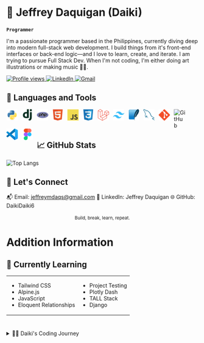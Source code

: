 # 👋 Jeffrey Daquigan (Daiki)
**` Programmer `**

I'm a passionate programmer based in the Philippines, currently diving deep into modern full-stack web development. I build things from it's front-end interfaces or back-end logic—and I love to learn, create, and iterate. I am trying to pursue Full Stack Dev. When I'm not coding, I'm either doing art illustrations or making music 🎵🎨.

<p align="left"> <a href="https://github.com/DaikiDaiki6"> <img src="https://komarev.com/ghpvc/?username=DaikiDaiki6&style=for-the-badge&color=blue" alt="Profile views"/> </a> 
  <a href="https://www.linkedin.com/in/jeffrey-daquigan/"> <img src="https://img.shields.io/badge/-LinkedIn-0077B5?style=for-the-badge&logo=linkedin&logoColor=white" alt="LinkedIn"/> </a> 
  <a href="mailto:jeffreymdaqs@gmail.com"> <img src="https://img.shields.io/badge/-Email-D14836?style=for-the-badge&logo=gmail&logoColor=white" alt="Gmail"/> </a> </p>

<h2>🧰 Languages and Tools</h2>

<!-- Programming Languages -->
<img align="left" alt="Python" width="30px" src="https://raw.githubusercontent.com/devicons/devicon/v2.16.0/icons/python/python-original.svg" style="padding-right:10px;" />
<img align="left" alt="Django" width="30px" src="https://raw.githubusercontent.com/devicons/devicon/v2.16.0/icons/django/django-plain.svg" style="padding-right:10px;" />

<!-- Web Fundamentals -->
<img align="left" alt="PHP" width="30px" src="https://raw.githubusercontent.com/devicons/devicon/v2.16.0/icons/php/php-original.svg" style="padding-right:10px;" />
<img align="left" alt="HTML" width="30px" src="https://raw.githubusercontent.com/devicons/devicon/v2.16.0/icons/html5/html5-original.svg" style="padding-right:10px;" />
<img align="left" alt="JavaScript" width="30px" src="https://raw.githubusercontent.com/devicons/devicon/v2.16.0/icons/javascript/javascript-original.svg" style="padding-right:10px;" />
<img align="left" alt="CSS3" width="30px" src="https://raw.githubusercontent.com/devicons/devicon/v2.16.0/icons/css3/css3-original.svg" style="padding-right:10px;" />

<!-- Web Frameworks -->
<img align="left" alt="Laravel" width="30px" src="https://raw.githubusercontent.com/devicons/devicon/v2.16.0/icons/laravel/laravel-original.svg" style="padding-right:10px;" />
<img align="left" alt="Tailwind" width="30px" src="https://raw.githubusercontent.com/devicons/devicon/v2.16.0/icons/tailwindcss/tailwindcss-original.svg" style="padding-right:10px;" />

<!-- Databases -->
<img align="left" alt="SQLite" width="30px" src="https://raw.githubusercontent.com/devicons/devicon/v2.16.0/icons/sqlite/sqlite-original.svg" style="padding-right:10px;" />
<img align="left" alt="MySQL" width="30px" src="https://raw.githubusercontent.com/devicons/devicon/v2.16.0/icons/mysql/mysql-original.svg" style="padding-right:10px;" />

<!-- Tools -->
<img align="left" alt="Git" width="30px" src="https://raw.githubusercontent.com/devicons/devicon/v2.16.0/icons/git/git-original.svg" style="padding-right:10px;" />
<img align="left" alt="GitHub" width="30px" src="https://raw.githubusercontent.com/danielcranney/readme-generator/main/public/icons/socials/github.svg" style="padding-right:10px;" />
<img align="left" alt="VS Code" width="30px" src="https://raw.githubusercontent.com/devicons/devicon/v2.16.0/icons/vscode/vscode-original.svg" style="padding-right:10px;" />
<img align="left" alt="Figma" width="30px" src="https://raw.githubusercontent.com/devicons/devicon/v2.16.0/icons/figma/figma-original.svg" style="padding-right:10px;" />

<br /> <br /> <br />
<h2>📈 GitHub Stats</h2>

<div align="left"> <img src="https://github-readme-stats.vercel.app/api/top-langs/?username=DaikiDaiki6&layout=compact&theme=radical" alt="Top Langs" /> </div>


<h2>🔗 Let's Connect</h2>

📬 Email: jeffreymdaqs@gmail.com
💼 LinkedIn: Jeffrey Daquigan
🌐 GitHub: DaikiDaiki6

<div align="center">
  <small>Build, break, learn, repeat.</small>
</div>

# Addition Information
<h2>🧠 Currently Learning</h2>
<table>
  <tr>
    <td valign="top">
      <ul>
        <li>Tailwind CSS</li>
        <li>Alpine.js</li>
        <li>JavaScript</li>
        <li>Eloquent Relationships</li>
      </ul>
    </td>
    <td valign="top">
      <ul>
        <li>Project Testing</li>
        <li>Plotly Dash</li>
        <li>TALL Stack</li>
        <li>Django</li>
      </ul>
    </td>
  </tr>
</table>

#
<details>
  <summary>👨‍💻 Daiki's Coding Journey</summary>
  
  ### About My Journey
  
  I started coding as a computer science student with the interest of becoming an developer in the tech industry. The university taught basic knowledge, from the fundamentals of programming to developing a working ERP system. I learned Python as my main programming language and developed the Pymon Compiler that is available through a GitHub repo. I helped as a support programmer in developing the Employee Portal. I trained as an MIS Intern to socialize and train how to work in the real workplace. And now I am learning with frameworks and web development, Laravel Tall Stack and a little Django, to boost my knowledge and confidence in my journey to the industry!
</details>


